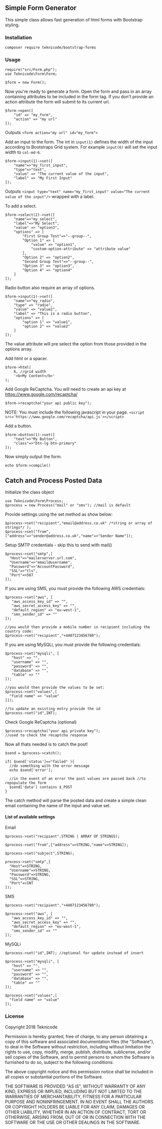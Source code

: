 ## Simple Form Generator

This simple class allows fast generation of html forms with Bootstrap styling.

### Installation

```
composer require teknicode/bootstrap-forms
```

### Usage

```
require("src/Form.php");
use Teknicode\Form\Form;

$form = new Form();
```

Now you're ready to generate a form.
Open the form and pass in an array containing attributes to be included in the form tag. If you don't provide an action attribute the form will submit to its current url.

```
$form->open([
    "id" => "my_form",
    "action" => "my url"
]);
```

Outputs `<form action="my url" id="my_form">`

Add an input to the form. The int in `input(1)` defines the width of the input according to Bootstraps Grid system. For example `input(6)` will set the input width to `col-md-6`.

```
$form->input(1)->set([
    "name"=>"my_first_input",
    "type"=>"text",
    "value" => "The current value of the input",
    "label" => "My First Input"
]);
```

Outputs `<input type="text" name="my_first_input" value="The current value of the input"/>` wrapped with a label.

To add a select.

```
$form->select(2)->set([
    "name"=>"my_select",
    "label"=>"My Select",
    "value" => "option3",
    "options" => [
        "First Group Test"=>"--group--",
        "Option 1" => [
            "value" => "option1",
            "custom-option-attribute" => "attribute value"
        ],
        "Option 2" => "option2",
        "Second Group Test"=>"--group--",
        "Option 3" => "option3",
        "Option 4" => "option4"
    ]
]);
```

Radio button also require an array of options.

```
$form->input(1)->set([
    "name"=>"my_radio",
    "type" => "radio",
    "value" => "value2",
    "label" => "This is a radio button",
    "options" => [
        "option 1" => "value1",
        "option 2" => "value2"
    ]
]);
```

The value attribute will pre select the option from those provided in the options array.

Add html or a spacer.

```
$form->html(
    6, //grid width
    '<b>My Content</b>'
);
```

Add Google ReCaptcha. You will need to create an api key at https://www.google.com/recaptcha/

```
$form->recaptcha("your api public key");
```
NOTE: You must include the following javascript in your page.
`<script src='https://www.google.com/recaptcha/api.js'></script>`

Add a button.

```
$form->button(1)->set([
    "text"=>"My Button",
    "class"=>"btn-lg btn-primary"
]);
```

Now simply output the form.

`echo $form->compile()`

## Catch and Process Posted Data

Initialize the class object

```
use Teknicode\Form\Process;
$process = new Process("mail" or "sms"); //mail is default
```
Provide settings using the set method as show below:
```
$process->set("recipient","email@address.co.uk" /*string or array of strings*/ );
$process->set("from",["address"=>"sender@address.co.uk","name"=>"Sender Name"]);
```
Setup SMTP credentials - skip this to send with mail()
```
$process->set("smtp",[
  "Host"=>"mailerserver.url.com",
  "Username"=>"email@username",
  "Password"=>"AccountPassword",
  "SSL"=>"tls",
  "Port"=>587
]);
```
If you are using SMS, you must provide the following AWS credentials:
```
$process->set("aws", [
   "aws_access_key_id" => "",
   "aws_secret_access_key" => "",
   "default_region" => "eu-west-1",
   "sms_sender_id" => ""
]);

//you would then provide a mobile number in recipient including the country code:
$process->set("recipient","+4407123456789");
```
If you are using MySQLi, you must provide the following credentials:
```
$process->set("mysqli", [
   "host" => "",
   "username" => "",
   "password" => "",
   "database" => "",
   "table" => ""
]);

//you would then provide the values to be set:
$process->set("values",[
  "field name" => "value"
]]);

//to update an existing entry provide the id
$process->set("id",INT);

```

Check Google ReCaptcha (optional)
```
$process->recaptcha("your api private key");
//used to check the recaptcha response
```

Now all thats needed is to catch the post!
```
$send = $process->catch();

if( $send['status']=="failed" ){
  //do something with the error message
  echo $send['error'];

  //in the event of an error the post values are passed back //to repopulate the form
  $send['data'] contains $_POST
}
```
The catch method will parse the posted data and create a simple clean email containing the name of the input and value set.

#### List of available settings

Email
```
$process->set("recipient",STRING | ARRAY OF STRINGS);

$process->set("from",["address"=>STRING,"name"=>STRING]);

$process->set("subject",STRING);

process->set("smtp",[
  "Host"=>STRING,
  "Username"=>STRING,
  "Password"=>STRING,
  "SSL"=>STRING,
  "Port"=>INT
]);
```

SMS
```
$process->set("recipient","+4407123456789");

$process->set("aws", [
   "aws_access_key_id" => "",
   "aws_secret_access_key" => "",
   "default_region" => "eu-west-1",
   "sms_sender_id" => ""
]);
```

MySQLi
```
$process->set("id",INT); //optional for update instead of insert

$process->set("mysqli", [
   "host" => "",
   "username" => "",
   "password" => "",
   "database" => "",
   "table" => ""
]);

$process->set("values",[
  "field name" => "value"
]);
```

### License

Copyright 2018 Teknicode

Permission is hereby granted, free of charge, to any person obtaining a copy of this software and associated documentation files (the "Software"), to deal in the Software without restriction, including without limitation the rights to use, copy, modify, merge, publish, distribute, sublicense, and/or sell copies of the Software, and to permit persons to whom the Software is furnished to do so, subject to the following conditions:

The above copyright notice and this permission notice shall be included in all copies or substantial portions of the Software.

THE SOFTWARE IS PROVIDED "AS IS", WITHOUT WARRANTY OF ANY KIND, EXPRESS OR IMPLIED, INCLUDING BUT NOT LIMITED TO THE WARRANTIES OF MERCHANTABILITY, FITNESS FOR A PARTICULAR PURPOSE AND NONINFRINGEMENT. IN NO EVENT SHALL THE AUTHORS OR COPYRIGHT HOLDERS BE LIABLE FOR ANY CLAIM, DAMAGES OR OTHER LIABILITY, WHETHER IN AN ACTION OF CONTRACT, TORT OR OTHERWISE, ARISING FROM, OUT OF OR IN CONNECTION WITH THE SOFTWARE OR THE USE OR OTHER DEALINGS IN THE SOFTWARE.
